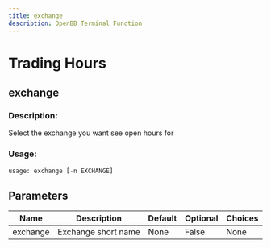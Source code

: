 ```yaml
---
title: exchange
description: OpenBB Terminal Function
---
```


# Trading Hours

## exchange

### Description: 

Select the exchange you want see open hours for

### Usage: 
```python
usage: exchange [-n EXCHANGE]
```

## Parameters

| Name | Description | Default | Optional | Choices |
| ---- | ----------- | ------- | -------- | ------- |
| exchange | Exchange short name | None | False | None |


